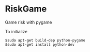 # RiskGame
Game risk with pygame

To initialize 
```
$sudo apt-get build-dep python-pygame
$sudo apt-get install python-dev
```
